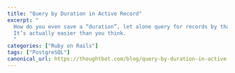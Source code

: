 ```yaml
---
title: "Query by Duration in Active Record"
excerpt: "
  How do you even save a “duration”, let alone query for records by that value?
  It’s actually easier than you think.
  "
categories: ["Ruby on Rails"]
tags: ["PostgreSQL"]
canonical_url: https://thoughtbot.com/blog/query-by-duration-in-active-record
---
```

